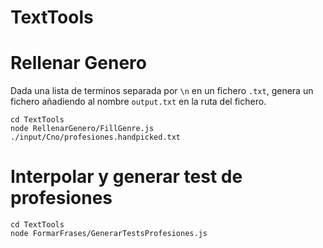 # TextTools

# Rellenar Genero
Dada una lista de terminos separada por ``\n`` en un fichero ``.txt``, genera un fichero añadiendo al nombre ``output.txt`` en la ruta del fichero.
```
cd TextTools
node RellenarGenero/FillGenre.js ./input/Cno/profesiones.handpicked.txt
```

# Interpolar y generar test de profesiones
```
cd TextTools
node FormarFrases/GenerarTestsProfesiones.js
```
